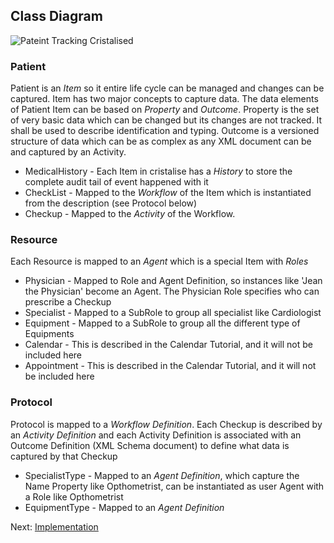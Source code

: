 Class Diagram
-------------

![Pateint Tracking Cristalised](https://api.genmymodel.com/projects/cf074a44-3210-4172-8955-94e567e19e43/diagrams/_Tz-t4i9QEeSxYsF3O4XI1g/svg)

### Patient
Patient is an *Item* so it entire life cycle can be managed and changes can be captured. Item has two major concepts to capture data. The data elements of Patient Item can be based on *Property* and *Outcome*. Property is the set of very basic data which can be changed but its changes are not tracked. It shall be used to describe identification and typing. Outcome is a versioned structure of data which can be as complex as any XML document can be and captured by an Activity.

- MedicalHistory - Each Item in cristalise has a *History* to store the complete audit tail of event happened with it
- CheckList - Mapped to the *Workflow* of the Item which is instantiated from the description (see Protocol below) 
- Checkup - Mapped to the *Activity* of the Workflow.

### Resource
Each Resource is mapped to an *Agent* which is a special Item with *Roles*

- Physician - Mapped to Role and Agent Definition, so instances like 'Jean the Physician' become an Agent. The Physician Role specifies who can prescribe a Checkup
- Specialist - Mapped to a SubRole to group all specialist like Cardiologist
- Equipment -  Mapped to a SubRole to group all the different type of Equipments
- Calendar - This is described in the Calendar Tutorial, and it will not be included here
- Appointment - This is described in the Calendar Tutorial, and it will not be included here

### Protocol
Protocol is mapped to a *Workflow Definition*. Each Checkup is described by an *Activity Definition* and each Activity Definition is associated with an Outcome Definition (XML Schema document) to define what data is captured by that Checkup

- SpecialistType - Mapped to an *Agent Definition*, which capture the Name Property like Opthometrist, can be instantiated as user Agent with a Role like Opthometrist
- EquipmentType - Mapped to an *Agent Definition*

Next: [Implementation](Patient-Tracking-Implementation)